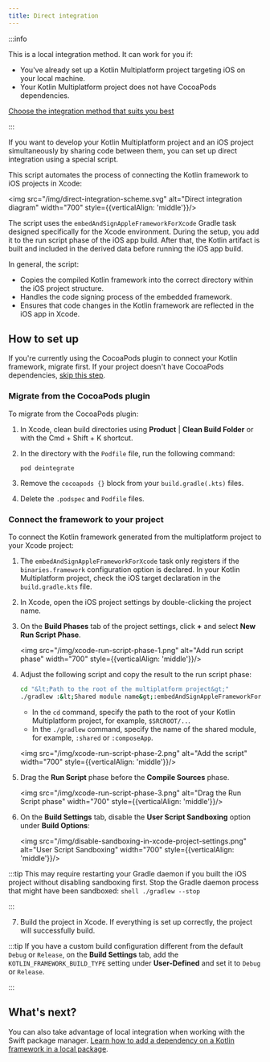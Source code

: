 ```yaml
---
title: Direct integration
---
```



:::info

   This is a local integration method. It can work for you if:<br/>

   * You've already set up a Kotlin Multiplatform project targeting iOS on your local machine.
   * Your Kotlin Multiplatform project does not have CocoaPods dependencies.<br/>

   [Choose the integration method that suits you best](multiplatform-ios-integration-overview.md)

:::

If you want to develop your Kotlin Multiplatform project and an iOS project simultaneously by sharing code between them,
you can set up direct integration using a special script.

This script automates the process of connecting the Kotlin framework to iOS projects in Xcode:

<img src="/img/direct-integration-scheme.svg" alt="Direct integration diagram" width="700" style={{verticalAlign: 'middle'}}/>

The script uses the `embedAndSignAppleFrameworkForXcode` Gradle task designed specifically for the Xcode environment.
During the setup, you add it to the run script phase of the iOS app build. After that, the Kotlin artifact
is built and included in the derived data before running the iOS app build.

In general, the script:

* Copies the compiled Kotlin framework into the correct directory within the iOS project structure.
* Handles the code signing process of the embedded framework.
* Ensures that code changes in the Kotlin framework are reflected in the iOS app in Xcode.

## How to set up

If you're currently using the CocoaPods plugin to connect your Kotlin framework, migrate first.
If your project doesn't have CocoaPods dependencies, [skip this step](#connect-the-framework-to-your-project).

### Migrate from the CocoaPods plugin

To migrate from the CocoaPods plugin:

1. In Xcode, clean build directories using **Product** | **Clean Build Folder** or with the
   <shortcut>Cmd + Shift + K</shortcut> shortcut.
2. In the directory with the `Podfile` file, run the following command:

    ```none
   pod deintegrate
   ```

3. Remove the `cocoapods {}` block from your `build.gradle(.kts)` files.
4. Delete the `.podspec` and `Podfile` files.

### Connect the framework to your project

To connect the Kotlin framework generated from the multiplatform project to your Xcode project:

1. The `embedAndSignAppleFrameworkForXcode` task only registers if the `binaries.framework` configuration option is
   declared. In your Kotlin Multiplatform project, check the iOS target declaration in the `build.gradle.kts` file.
2. In Xcode, open the iOS project settings by double-clicking the project name.
3. On the **Build Phases** tab of the project settings, click **+** and select **New Run Script Phase**.

   <img src="/img/xcode-run-script-phase-1.png" alt="Add run script phase" width="700" style={{verticalAlign: 'middle'}}/>

4. Adjust the following script and copy the result to the run script phase:

   ```bash
   cd "&lt;Path to the root of the multiplatform project&gt;"
   ./gradlew :&lt;Shared module name&gt;:embedAndSignAppleFrameworkForXcode 
   ```

   * In the `cd` command, specify the path to the root of your Kotlin Multiplatform project, for example, `$SRCROOT/..`.
   * In the `./gradlew` command, specify the name of the shared module, for example, `:shared` or `:composeApp`.

   <img src="/img/xcode-run-script-phase-2.png" alt="Add the script" width="700" style={{verticalAlign: 'middle'}}/>

5. Drag the **Run Script** phase before the **Compile Sources** phase.

   <img src="/img/xcode-run-script-phase-3.png" alt="Drag the Run Script phase" width="700" style={{verticalAlign: 'middle'}}/>

6. On the **Build Settings** tab, disable the **User Script Sandboxing** option under **Build Options**:

   <img src="/img/disable-sandboxing-in-xcode-project-settings.png" alt="User Script Sandboxing" width="700" style={{verticalAlign: 'middle'}}/>

:::tip
    This may require restarting your Gradle daemon if you built the iOS project without disabling sandboxing first.
    Stop the Gradle daemon process that might have been sandboxed:
    ```shell
    ./gradlew --stop
    ```


:::

7. Build the project in Xcode. If everything is set up correctly, the project will successfully build.

:::tip
If you have a custom build configuration different from the default `Debug` or `Release`, on the **Build Settings**
tab, add the `KOTLIN_FRAMEWORK_BUILD_TYPE` setting under **User-Defined** and set it to `Debug` or `Release`.

:::


## What's next?

You can also take advantage of local integration when working with the Swift package manager. [Learn how to add a
dependency on a Kotlin framework in a local package](multiplatform-spm-local-integration.md).